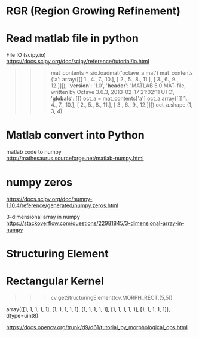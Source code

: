 # RGR (Region Growing Refinement)   

# Read matlab file in python   
File IO (scipy.io)    
https://docs.scipy.org/doc/scipy/reference/tutorial/io.html    


>>> mat_contents = sio.loadmat('octave_a.mat')
>>> mat_contents
{'a': array([[[  1.,   4.,   7.,  10.],
        [  2.,   5.,   8.,  11.],
        [  3.,   6.,   9.,  12.]]]),
 '__version__': '1.0',
 '__header__': 'MATLAB 5.0 MAT-file, written by
 Octave 3.6.3, 2013-02-17 21:02:11 UTC',
 '__globals__': []}
>>> oct_a = mat_contents['a']
>>> oct_a
array([[[  1.,   4.,   7.,  10.],
        [  2.,   5.,   8.,  11.],
        [  3.,   6.,   9.,  12.]]])
>>> oct_a.shape
(1, 3, 4)



# Matlab convert into Python   
matlab code to numpy    
http://mathesaurus.sourceforge.net/matlab-numpy.html   

# numpy zeros
https://docs.scipy.org/doc/numpy-1.10.4/reference/generated/numpy.zeros.html  

3-dimensional array in numpy    
https://stackoverflow.com/questions/22981845/3-dimensional-array-in-numpy   

# Structuring Element    
# Rectangular Kernel
>>> cv.getStructuringElement(cv.MORPH_RECT,(5,5))     


array([[1, 1, 1, 1, 1],
       [1, 1, 1, 1, 1],
       [1, 1, 1, 1, 1],
       [1, 1, 1, 1, 1],
       [1, 1, 1, 1, 1]], dtype=uint8)

https://docs.opencv.org/trunk/d9/d61/tutorial_py_morphological_ops.html
 
